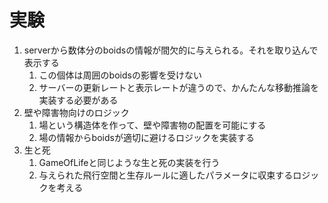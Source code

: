 # 実験

1. serverから数体分のboidsの情報が間欠的に与えられる。それを取り込んで表示する
   1. この個体は周囲のboidsの影響を受けない
   2. サーバーの更新レートと表示レートが違うので、かんたんな移動推論を実装する必要がある
2. 壁や障害物向けのロジック
   1. 場という構造体を作って、壁や障害物の配置を可能にする
   2. 場の情報からboidsが適切に避けるロジックを実装する
3. 生と死
   1. GameOfLifeと同じような生と死の実装を行う
   2. 与えられた飛行空間と生存ルールに適したパラメータに収束するロジックを考える
